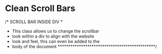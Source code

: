 # Clean Scroll Bars

/* SCROLL BAR INSIDE DIV
 * 
 * This class allows us to change the scrollbar
 * look within a div to align with the website
 * look and feel, this can even be added to the 
 * body of the document
 **********************************************/
